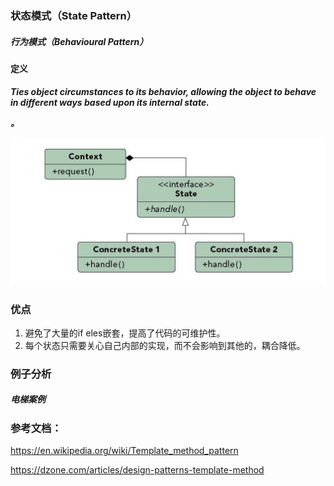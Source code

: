 ### 状态模式（State Pattern）

##### 行为模式（Behavioural Pattern）

#### 定义

***Ties object circumstances to its behavior, allowing the object to behave in different ways based upon its internal state.***

***。***

![State Pattern UML](../images/state_pattern.png)




### 优点
1. 避免了大量的if eles嵌套，提高了代码的可维护性。
2. 每个状态只需要关心自己内部的实现，而不会影响到其他的，耦合降低。

### 例子分析

##### 电梯案例


### 参考文档：

https://en.wikipedia.org/wiki/Template_method_pattern

https://dzone.com/articles/design-patterns-template-method